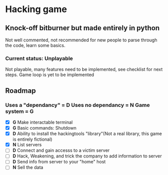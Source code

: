 # Hacking game
## Knock-off bitburner but made entirely in python
Not well commented, not recommended for new people to parse through the code, learn some basics.

### Current status: Unplayable
Not playable, many features need to be implemented, see checklist for next steps. Game loop is yet to be implemented

## Roadmap
### Uses a "dependancy" = D   Uses no dependancy = N    Game system = G
 - [x] **G** Make interactable terminal
 - [x] **G** Basic commands: Shutdown
 - [x] **D** Ability to install the hackingtools "library"(Not a real library, this game is entirely fictional)
 - [x] **N** List servers
 - [ ] **D** Connect and gain accesss to a victim server
 - [ ] **D** Hack, Weakening, and trick the company to add information to server
 - [ ] **D** Send info from server to your "home" host
 - [ ] **N** Sell the data
